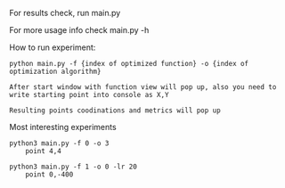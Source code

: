 For results check, run main.py

For more usage info check main.py -h

How to run experiment:

    python main.py -f {index of optimized function} -o {index of optimization algorithm}

    After start window with function view will pop up, also you need to write starting point into console as X,Y

    Resulting points coodinations and metrics will pop up


Most interesting experiments

    python3 main.py -f 0 -o 3
        point 4,4

    python3 main.py -f 1 -o 0 -lr 20
        point 0,-400

    